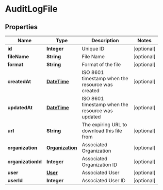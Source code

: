 
# AuditLogFile

## Properties
Name | Type | Description | Notes
------------ | ------------- | ------------- | -------------
**id** | **Integer** | Unique ID |  [optional]
**fileName** | **String** | File Name |  [optional]
**format** | **String** | Format of the file |  [optional]
**createdAt** | [**DateTime**](DateTime.md) | ISO 8601 timestamp when the resource was created |  [optional]
**updatedAt** | [**DateTime**](DateTime.md) | ISO 8601 timestamp when the resource was updated |  [optional]
**url** | **String** | The expiring URL to download this file from |  [optional]
**organization** | [**Organization**](Organization.md) | Associated Organization |  [optional]
**organizationId** | **Integer** | Associated Organization ID |  [optional]
**user** | [**User**](User.md) | Associated User |  [optional]
**userId** | **Integer** | Associated User ID |  [optional]



